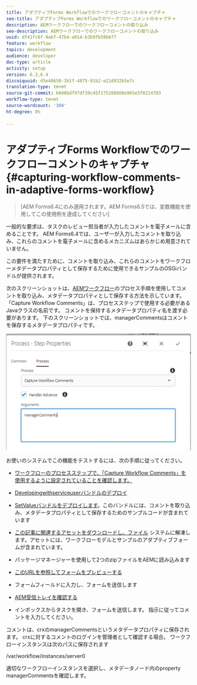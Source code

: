 ```yaml
---
title: アダプティブForms Workflowでのワークフローコメントのキャプチャ
seo-title: アダプティブForms Workflowでのワークフローコメントのキャプチャ
description: AEMワークフローでのワークフローコメントの取り込み
seo-description: AEMワークフローでのワークフローコメントの取り込み
uuid: df41fc6f-9abf-47b4-a014-b3b9fb58b6f7
feature: workflow
topics: development
audience: developer
doc-type: article
activity: setup
version: 6.3,6.4
discoiquuid: d5e40650-3b1f-4875-91b2-e22d932b5e7c
translation-type: tm+mt
source-git-commit: b040bdf97df39c45f175288608e965e5f0214703
workflow-type: tm+mt
source-wordcount: '394'
ht-degree: 0%

---
```



# アダプティブForms Workflowでのワークフローコメントのキャプチャ{#capturing-workflow-comments-in-adaptive-forms-workflow}

>[AEM Forms6.4にのみ適用されます。AEM Forms6.5では、変数機能を使用してこの使用例を達成してください]

一般的な要求は、タスクのレビュー担当者が入力したコメントを電子メールに含めることです。 AEM Forms6.4では、ユーザーが入力したコメントを取り込み、これらのコメントを電子メールに含めるメカニズムはあらかじめ用意されていません。

この要件を満たすために、コメントを取り込み、これらのコメントをワークフローメタデータプロパティとして保存するために使用できるサンプルのOSGiバンドルが提供されます。

次のスクリーンショットは、[AEMワークフロー](http://localhost:4502/editor.html/conf/global/settings/workflow/models/CaptureComments.html)のプロセス手順を使用してコメントを取り込み、メタデータプロパティとして保存する方法を示しています。 「Capture Workflow Comments」は、プロセスステップで使用する必要があるJavaクラスの名前です。 コメントを保持するメタデータプロパティ名を渡す必要があります。 下のスクリーンショットでは、managerCommentsはコメントを保存するメタデータプロパティです。

![workflowcomments1](assets/workflowcomments1.gif)

お使いのシステムでこの機能をテストするには、次の手順に従ってください。
* [ワークフローのプロセスステップで、「Capture Workflow Comments」を使用するように設定されていることを確認します。](http://localhost:4502/editor.html/conf/global/settings/workflow/models/CaptureComments.html)

* [Developingwithserviceuserバンドルのデプロイ](/help/forms/assets/common-osgi-bundles/DevelopingWithServiceUser.jar)

* [SetValueバンドルをデプロイします](/help/forms/assets/common-osgi-bundles/SetValueApp.core-1.0-SNAPSHOT.jar)。このバンドルには、コメントを取り込み、メタデータプロパティとして保存するためのサンプルコードが含まれています

* [この記事に関連するアセットをダウンロードし、ファイル](assets/capturecomments.zip) システムに解凍します。アセットには、ワークフローモデルとサンプルのアダプティブフォームが含まれています。

* パッケージマネージャーを使用して2つのzipファイルをAEMに読み込みます

* [このURLを参照してフォームをプレビューする](http://localhost:4502/content/dam/formsanddocuments/capturecomments/jcr:content?wcmmode=disabled)

* フォームフィールドに入力し、フォームを送信します

* [AEM受信トレイを確認する](http://localhost:4502/aem/inbox)

* インボックスからタスクを開き、フォームを送信します。 指示に従ってコメントを入力してください。

コメントは、crxのmanagerCommentsというメタデータプロパティに保存されます。 crxに対するコメントのログインを管理者として確認する場合。 ワークフローインスタンスは次のパスに保存されます

/var/workflow/instances/server0

適切なワークフローインスタンスを選択し、メタデータノード内のproperty managerCommentsを確認します。

